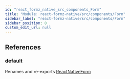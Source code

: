 ```yaml
---
id: "react_formz_native_src_components_Form"
title: "Module: react-formz-native/src/components/Form"
sidebar_label: "react-formz-native/src/components/Form"
sidebar_position: 0
custom_edit_url: null
---
```


## References

### default

Renames and re-exports [ReactNativeForm](react_formz_native_src_components_Form_Form.md#reactnativeform)
